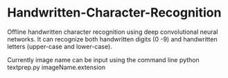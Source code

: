 # Handwritten-Character-Recognition
Offline handwritten character recognition using deep convolutional neural networks. It can recognize both handwritten digits (0 -9) and
handwritten letters (upper-case and lower-case).

Currently image name can be input using the command line
  python textprep.py imageName.extension

